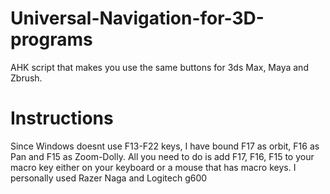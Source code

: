 # Universal-Navigation-for-3D-programs
AHK script that makes you use the same buttons for 3ds Max, Maya and Zbrush. 

# Instructions
Since Windows doesnt use F13-F22 keys, I have bound F17 as orbit, F16 as Pan and F15 as Zoom-Dolly.
All you need to do is add F17, F16, F15 to your macro key either on your keyboard or a mouse that has macro keys. I personally used Razer Naga and Logitech g600
